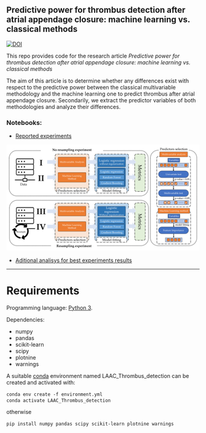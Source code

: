 ## Predictive power for thrombus detection after atrial appendage closure: machine learning vs. classical methods

[![DOI](https://zenodo.org/badge/480768705.svg)](https://zenodo.org/badge/latestdoi/480768705)

This repo provides code for the research article *Predictive power for thrombus detection after atrial appendage closure: machine learning vs. classical methods*

The aim of this article is to determine whether any differences exist with respect to the predictive power between the classical multivariable methodology and the machine learning one to predict thrombus after atrial appendage closure. Secondarily, we extract the predictor variables of both methodologies and analyze their differences.
 
### Notebooks:

- [Reported experiments](https://github.com/IA-Cardiologia-husa/LAAC_Thrombus_detection_MLvsClassical/blob/main/All_Experiments.ipynb)

![Experiment workflow](WorkFlowNotebook.png "Experiments workflow")

- [Aditional analisys for best experiments results](https://github.com/IA-Cardiologia-husa/LAAC_Thrombus_detection_MLvsClassical/blob/main/Aditional_analisys_best_experiments.ipynb)

---
# Requirements

Programming language: [Python 3](https://www.python.org/).

Dependencies:
- numpy
- pandas
- scikit-learn
- scipy
- plotnine
- warnings

A suitable [conda](https://docs.conda.io/projects/conda/en/latest/index.html) environment named LAAC_Thrombus_detection can be created and activated with:

    conda env create -f environment.yml
    conda activate LAAC_Thrombus_detection

otherwise

    pip install numpy pandas scipy scikit-learn plotnine warnings

